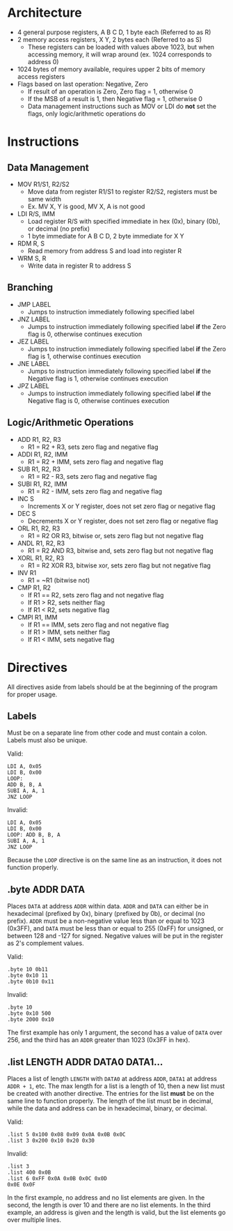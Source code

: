 # Architecture
- 4 general purpose registers, A B C D, 1 byte each (Referred to as R)
- 2 memory access registers, X Y, 2 bytes each (Referred to as S)
  - These registers can be loaded with values above 1023, but when accessing memory, it will wrap around (ex. 1024 corresponds to address 0)
- 1024 bytes of memory available, requires upper 2 bits of memory access registers
- Flags based on last operation: Negative, Zero
    - If result of an operation is Zero, Zero flag = 1, otherwise 0
    - If the MSB of a result is 1, then Negative flag = 1, otherwise 0
    - Data management instructions such as MOV or LDI do **not** set the flags, only logic/arithmetic operations do

# Instructions

## Data Management
- MOV R1/S1, R2/S2
  - Move data from register R1/S1 to register R2/S2, registers must be same width
  - Ex. MV X, Y is good, MV X, A is not good
- LDI R/S, IMM
  - Load register R/S with specified immediate in hex (0x), binary (0b), or decimal (no prefix)
  - 1 byte immediate for A B C D, 2 byte immediate for X Y
- RDM R, S
  - Read memory from address S and load into register R
- WRM S, R
  - Write data in register R to address S

## Branching
- JMP LABEL
  - Jumps to instruction immediately following specified label
- JNZ LABEL
  - Jumps to instruction immediately following specified label **if** the Zero flag is 0, otherwise continues execution
- JEZ LABEL
  - Jumps to instruction immediately following specified label **if** the Zero flag is 1, otherwise continues execution
- JNE LABEL
  - Jumps to instruction immediately following specified label **if** the Negative flag is 1, otherwise continues execution
- JPZ LABEL
  - Jumps to instruction immediately following specified label **if** the Negative flag is 0, otherwise continues execution

## Logic/Arithmetic Operations

- ADD R1, R2, R3
  - R1 = R2 + R3, sets zero flag and negative flag
- ADDI R1, R2, IMM
  - R1 = R2 + IMM, sets zero flag and negative flag
- SUB R1, R2, R3
  - R1 = R2 - R3, sets zero flag and negative flag
- SUBI R1, R2, IMM
  - R1 = R2 - IMM, sets zero flag and negative flag
- INC S
  - Increments X or Y register, does not set zero flag or negative flag
- DEC S
  - Decrements X or Y register, does not set zero flag or negative flag
- ORL R1, R2, R3
  - R1 = R2 OR R3, bitwise or, sets zero flag but not negative flag
- ANDL R1, R2, R3
  - R1 = R2 AND R3, bitwise and, sets zero flag but not negative flag
- XORL R1, R2, R3 
  - R1 = R2 XOR R3, bitwise xor, sets zero flag but not negative flag
- INV R1
  - R1 = ~R1 (bitwise not)
- CMP R1, R2
  - If R1 == R2, sets zero flag and not negative flag
  - If R1 > R2, sets neither flag
  - If R1 < R2, sets negative flag
- CMPI R1, IMM
  - If R1 == IMM, sets zero flag and not negative flag
  - If R1 > IMM, sets neither flag
  - If R1 < IMM, sets negative flag

# Directives

All directives aside from labels should be at the beginning of the program for proper usage.

## Labels
Must be on a separate line from other code and must contain a colon. Labels must also be unique.

Valid:
```
LDI A, 0x05
LDI B, 0x00
LOOP:
ADD B, B, A
SUBI A, A, 1
JNZ LOOP
```
Invalid:
```
LDI A, 0x05
LDI B, 0x00
LOOP: ADD B, B, A
SUBI A, A, 1
JNZ LOOP
```
Because the `LOOP` directive is on the same line as an instruction, it does not function properly.

## .byte ADDR DATA
Places `DATA` at address `ADDR` within data. `ADDR` and `DATA` can either be in hexadecimal (prefixed by 0x), binary (prefixed by 0b), or decimal (no prefix). `ADDR` must be a non-negative value less than or equal to 1023 (0x3FF), and `DATA` must be less than or equal to 255 (0xFF) for unsigned, or between 128 and -127 for signed. Negative values will be put in the register as 2's complement values.

Valid:
```
.byte 10 0b11
.byte 0x10 11
.byte 0b10 0x11
```

Invalid:
```
.byte 10
.byte 0x10 500
.byte 2000 0x10
```
The first example has only 1 argument, the second has a value of `DATA` over 256, and the third has an `ADDR` greater than 1023 (0x3FF in hex). 

## .list LENGTH ADDR DATA0 DATA1...
Places a list of length `LENGTH` with `DATA0` at address `ADDR`, `DATA1` at address `ADDR + 1`, etc. The max length for a list is a length of 10, then a new list must be created with another directive. The entries for the list **must** be on the same line to function properly. The length of the list must be in decimal, while the data and address can be in hexadecimal, binary, or decimal.

Valid:
```
.list 5 0x100 0x08 0x09 0x0A 0x0B 0x0C
.list 3 0x200 0x10 0x20 0x30
```

Invalid:
```
.list 3
.list 400 0x0B
.list 6 0xFF 0x0A 0x0B 0x0C 0x0D
0x0E 0x0F
```

In the first example, no address and no list elements are given. In the second, the length is over 10 and there are no list elements. In the third example, an address is given and the length is valid, but the list elements go over multiple lines.